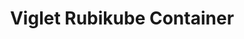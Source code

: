 ---
layout: solution
title: Viglet Rubikube Container
status: unstable
identifier: rubikube
order: 6
permalink: /rubikube/
github: https://github.com/Rubikube/rubikube
github-org: Rubikube
main-color: darkslategray
logo-acronym: Ru
logo-section: Container
short-name: Rubikube Container
full-name: Viglet Rubikube Container
description: Delivering Kubernetes-as-a-Service.
twitter-url: https://twitter.com/VigletTweet
social-image: https://avatars.githubusercontent.com/u/46730276?s=280&amp;v=4
facebook-url: https://www.facebook.com/viglet
file-type: .jar
youtube-channel: https://www.youtube.com/channel/UCMOUMnOecpTV05LpLytawuw
categories: ["incubator"]
---